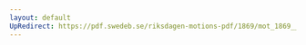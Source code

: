 ```yaml
---
layout: default
UpRedirect: https://pdf.swedeb.se/riksdagen-motions-pdf/1869/mot_1869__ak__00041/mot_1869__ak__00041_001.pdf
---
```

